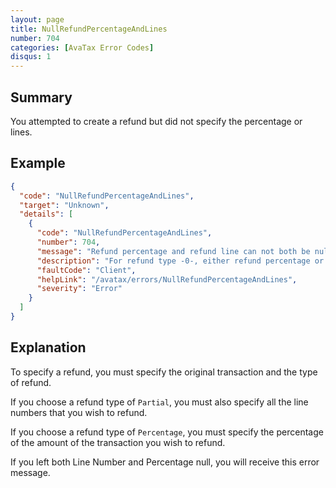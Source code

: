```yaml
---
layout: page
title: NullRefundPercentageAndLines
number: 704
categories: [AvaTax Error Codes]
disqus: 1
---
```


## Summary

You attempted to create a refund but did not specify the percentage or lines.

## Example

```json
{
  "code": "NullRefundPercentageAndLines",
  "target": "Unknown",
  "details": [
    {
      "code": "NullRefundPercentageAndLines",
      "number": 704,
      "message": "Refund percentage and refund line can not both be null",
      "description": "For refund type -0-, either refund percentage or refund lines should be specified",
      "faultCode": "Client",
      "helpLink": "/avatax/errors/NullRefundPercentageAndLines",
      "severity": "Error"
    }
  ]
}
```

## Explanation

To specify a refund, you must specify the original transaction and the type of refund.

If you choose a refund type of `Partial`, you must also specify all the line numbers that you wish to refund.

If you choose a refund type of `Percentage`, you must specify the percentage of the amount of the transaction you wish to refund.

If you left both Line Number and Percentage null, you will receive this error message.
